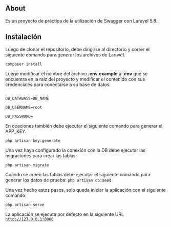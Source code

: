 <h2>About</h2>

Es un proyecto de práctica de la utilización de Swagger con Laravel 5.8.

<h2>Instalación</h2>

Luego de clonar el repositorio, debe dirigirse al directorio y correr el siguiente comando para generar los archivos de Laravel.

<code>composer install</code>

Luego modificar el nombre del archivo <b>.env.example</b> a <b>.env</b> que se encuentra en la raíz del proyecto y modificar el contenido con sus credenciales para conectarse a su base de datos.

<code>
DB_DATABASE=DB_NAME</br>
DB_USERNAME=root</br>
DB_PASSWORD=
</code>

En ocaciones también debe ejecutar el siguiente comando para generar el APP_KEY.

<code>php artisan key:generate</code>

Una vez haya configurado la conexión con la DB debe ejecutar las migraciones para crear las tablas:

<code>php artisan migrate</code>

Cuando se creen las tablas debe ejecutar el siguiente comando para generar los datos de prueba:
<code>php artisan db:seed</code>

Una vez hecho estos pasos, solo queda iniciar la aplicación con el siguiente comando:

<code>php artisan serve</code>

La aplicación se ejecuta por defecto en la siguiente URL
<code>http://127.0.0.1:8000</code>
